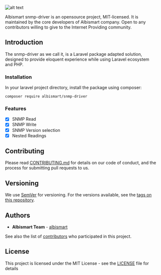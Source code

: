 ![alt text](http://cdn.albismart.cloud/logo.svg "Logo")

Albismart snmp-driver is an opensource project, MIT-licensed. It is maintained by the core developers of Albismart company. Open to any contributors willing to give to the Internet Providing community.

## Introduction
The snmp-driver as we call it, is a Laravel package adapted solution, designed to provide eloquent experience while using Laravel ecosystem and PHP.

### Installation

In your laravel project directory, install the package using composer:

```composer require albismart/snmp-driver```

### Features

- [x] SNMP Read
- [x] SNMP Write
- [x] SNMP Version selection
- [x] Nested Readings

## Contributing

Please read [CONTRIBUTING.md](https://gist.github.com/PurpleBooth/b24679402957c63ec426) for details on our code of conduct, and the process for submitting pull requests to us.

## Versioning

We use [SemVer](http://semver.org/) for versioning. For the versions available, see the [tags on this repository](https://github.com/albismart/client-api/tags). 

## Authors

* **Albismart Team** - [albismart](https://github.com/orgs/albismart/teams/engineers)

See also the list of [contributors](https://github.com/albismart/client-api/contributors) who participated in this project.

## License

This project is licensed under the MIT License - see the [LICENSE](LICENSE) file for details
